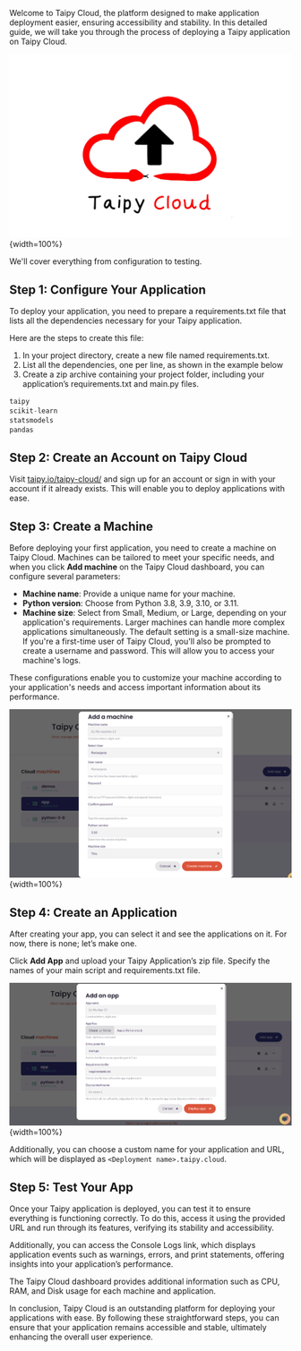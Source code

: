 
Welcome to Taipy Cloud, the platform designed to make application deployment easier, 
ensuring accessibility and stability. In this detailed guide, we will take you through 
the process of deploying a Taipy application on Taipy Cloud. 

![Taipy Cloud](taipy_cloud.png){width=100%}

We'll cover everything from configuration to testing.

## Step 1: Configure Your Application

To deploy your application, you need to prepare a requirements.txt file 
that lists all the dependencies necessary for your Taipy application. 

Here are the steps to create this file:

1. In your project directory, create a new file named requirements.txt.
2. List all the dependencies, one per line, as shown in the example below
3. Create a zip archive containing your project folder, including your application’s requirements.txt and main.py files.

```py
taipy
scikit-learn
statsmodels
pandas
```

## Step 2: Create an Account on Taipy Cloud

Visit [taipy.io/taipy-cloud/](https://www.taipy.io/cloud/) and sign up for an account or sign in with your account if it already exists. 
This will enable you to deploy applications with ease.

## Step 3: Create a Machine

Before deploying your first application, you need to create a machine on Taipy Cloud. 
Machines can be tailored to meet your specific needs, and when you click **Add machine** 
on the Taipy Cloud dashboard, you can configure several parameters:

- **Machine name**: Provide a unique name for your machine.
- **Python version**: Choose from Python 3.8, 3.9, 3.10, or 3.11.
- **Machine size**: Select from Small, Medium, or Large, depending on your application's requirements. 
  Larger machines can handle more complex applications simultaneously. The default setting is a small-size machine. 
  If you're a first-time user of Taipy Cloud, you'll also be prompted to create a username and password. 
  This will allow you to access your machine's logs.

These configurations enable you to customize your machine according to your application's 
needs and access important information about its performance.

![Create a Machine](taipy_cloud_2.png){width=100%}

## Step 4: Create an Application

After creating your app, you can select it and see the applications on it. 
For now, there is none; let’s make one.

Click **Add App** and upload your Taipy Application’s zip file. 
Specify the names of your main script and requirements.txt file.

![Create an Application](taipy_cloud_3.png){width=100%}

Additionally, you can choose a custom name for your application and URL, 
which will be displayed as `<Deployment name>.taipy.cloud`.

## Step 5: Test Your App

Once your Taipy application is deployed, you can test it to ensure everything is functioning correctly. 
To do this, access it using the provided URL and run through its features, verifying its stability and accessibility.

Additionally, you can access the Console Logs link, which displays application events 
such as warnings, errors, and print statements, offering insights into your application’s performance.

The Taipy Cloud dashboard provides additional information such as CPU, RAM, and Disk usage for each machine and application.

In conclusion, Taipy Cloud is an outstanding platform for deploying your applications with ease. 
By following these straightforward steps, you can ensure that your application remains accessible and stable, 
ultimately enhancing the overall user experience.
